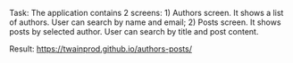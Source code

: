 Task: The application contains 2 screens: 1) Authors screen. It shows a list of authors. User can search by name and email; 2) Posts screen. It shows posts by selected author. User can search by title and post content.

Result: https://twainprod.github.io/authors-posts/
